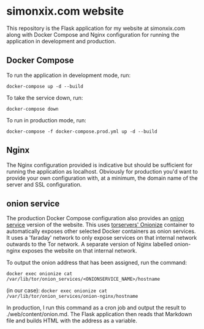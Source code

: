 # simonxix.com website

This repository is the Flask application for my website at simonxix.com along with Docker Compose and Nginx configuration for running the application in development and production.

## Docker Compose

To run the application in development mode, run:

`docker-compose up -d --build`

To take the service down, run:

`docker-compose down`

To run in production mode, run:

`docker-compose -f docker-compose.prod.yml up -d --build`

## Nginx

The Nginx configuration provided is indicative but should be sufficient for running the application as localhost. Obviously for production you'd want to provide your own configuration with, at a minimum, the domain name of the server and SSL configuration.

## onion service

The production Docker Compose configuration also provides an [onion service](https://community.torproject.org/onion-services/) version of the website. This uses [torservers' Onionize](https://github.com/torservers/onionize-docker) container to automatically exposes other selected Docker containers as onion services. It uses a 'faraday' network to only expose services on that internal network outwards to the Tor network. A separate version of Nginx labelled onion-nginx exposes the website on that internal network.

To output the onion address that has been assigned, run the command:

`docker exec onionize cat /var/lib/tor/onion_services/<ONIONSERVICE_NAME>/hostname`

(in our case): `docker exec onionize cat /var/lib/tor/onion_services/onion-nginx/hostname`

In production, I run this command as a cron job and output the result to ./web/content/onion.md. The Flask application then reads that Markdown file and builds HTML with the address as a variable.
